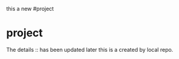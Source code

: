 this a new #project 
# project
The details :: has been updated later this is a created by local repo.